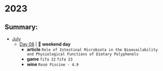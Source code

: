 # 2023

## Summary:

- [July](jun/README.md)
  - [Day 08](jul/07-08-2023.md) | :sunrise_over_mountains: **weekend day**
    -  **article**  `Role of Intestinal Microbiota in the Bioavailability and Physiological Functions of Dietary Polyphenols`
    - **game** `fifa 22` `fifa 23`
    - **wine** `Rosé Piscine - 4.9`
